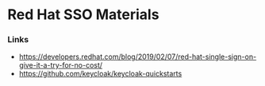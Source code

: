 # Red Hat SSO Materials



### Links
- https://developers.redhat.com/blog/2019/02/07/red-hat-single-sign-on-give-it-a-try-for-no-cost/
- https://github.com/keycloak/keycloak-quickstarts

